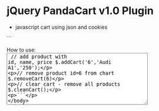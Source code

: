 jQuery PandaCart v1.0 Plugin
================

 - javascript cart using json and cookies
 
´´´

How to use:<br />
		<textarea cols="45" rows="9">
// add product with id, name, price
$.addCart('6','Audi A1','250');

// remove product id=6 from chart
$.removeCart(6)

// clear cart - remove all products
$.cleanCart();	

´´´

